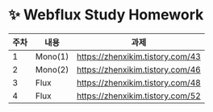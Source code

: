 # ✨ Webflux Study Homework
|주차|내용|과제|
|------|-------|--------|
|1|Mono(1)|https://zhenxikim.tistory.com/43|
|2|Mono(2)|https://zhenxikim.tistory.com/46|
|3|Flux|https://zhenxikim.tistory.com/48|
|4|Flux|https://zhenxikim.tistory.com/52|